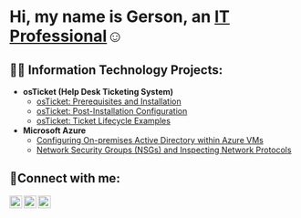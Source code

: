 <h1>Hi, my name is Gerson, an <a href="https://linkedin.com/in/Josh">IT Professional</a>☺</h1>

<h2>👨‍💻 Information Technology Projects:</h2>

- <b>osTicket (Help Desk Ticketing System)</b>
  - [osTicket: Prerequisites and Installation](https://github.com/gmst004/osticket-prereqs)
  - [osTicket: Post-Installation Configuration](https://github.com/gmst004/post-install-config)
  - [osTicket: Ticket Lifecycle Examples](https://github.com/gmst004/ticket-lifecycle)
- <b>Microsoft Azure</b>
  - [Configuring On-premises Active Directory within Azure VMs](https://github.com/gmst004/configure-ad)
  - [Network Security Groups (NSGs) and Inspecting Network Protocols](https://github.com/gmst004/azure-network-protocols)

<h2>🤳Connect with me:</h2>

[<img align="left" alt="Josh | Twitter" width="22px" src="https://cdn.jsdelivr.net/npm/simple-icons@v3/icons/twitter.svg" />][twitter]
[<img align="left" alt="Josh | LinkedIn" width="22px" src="https://cdn.jsdelivr.net/npm/simple-icons@v3/icons/linkedin.svg" />][linkedin]
[<img align="left" alt="Josh | Instagram" width="22px" src="https://cdn.jsdelivr.net/npm/simple-icons@v3/icons/instagram.svg" />][instagram]

[twitter]: https://twitter.com/Josh
[instagram]: https://www.instagram.com/Josh
[linkedin]: https://linkedin.com/in/Josh
